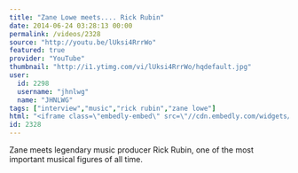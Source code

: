 ```yaml
---
title: "Zane Lowe meets.... Rick Rubin"
date: 2014-06-24 03:28:13 00:00
permalink: /videos/2328
source: "http://youtu.be/lUksi4RrrWo"
featured: true
provider: "YouTube"
thumbnail: "http://i1.ytimg.com/vi/lUksi4RrrWo/hqdefault.jpg"
user:
  id: 2298
  username: "jhnlwg"
  name: "JHNLWG"
tags: ["interview","music","rick rubin","zane lowe"]
html: "<iframe class=\"embedly-embed\" src=\"//cdn.embedly.com/widgets/media.html?src=http%3A%2F%2Fwww.youtube.com%2Fembed%2FlUksi4RrrWo%3Fwmode%3Dtransparent%26feature%3Doembed&wmode=transparent&url=http%3A%2F%2Fwww.youtube.com%2Fwatch%3Fv%3DlUksi4RrrWo&image=http%3A%2F%2Fi1.ytimg.com%2Fvi%2FlUksi4RrrWo%2Fhqdefault.jpg&key=daaebf4d9cdd46779200162d0ca86e20&type=text%2Fhtml&schema=youtube\" width=\"854\" height=\"480\" scrolling=\"no\" frameborder=\"0\" allowfullscreen></iframe>"
id: 2328
---
```


Zane meets legendary music producer Rick Rubin, one of the most important musical figures of all time.